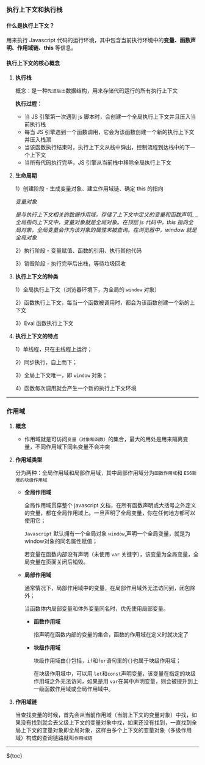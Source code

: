 ### 执行上下文和执行栈

#### 什么是执行上下文？

用来执行 Javascript 代码的运行环境，其中包含当前执行环境中的**变量、函数声明、作用域链、this** 等信息。

#### 执行上下文的核心概念

1. **执行栈**

    概念：是一种`先进后出`数据结构，用来存储代码运行的所有执行上下文

    **执行过程：**

    - 当 JS 引擎第一次遇到 js 脚本时，会创建一个全局执行上下文并且压入当前执行栈
    - 每当 JS 引擎遇到一个函数调用，它会为该函数创建一个新的执行上下文并压入栈顶
    - 当该函数执行结束时，执行上下文从栈中弹出，控制流程到达栈中的下一个上下文
    - 当所有代码执行完毕，JS 引擎从当前栈中移除全局执行上下文

2. **生命周期**

    1）创建阶段 - 生成变量对象、建立作用域链、确定 this 的指向

    _变量对象_

    _是与执行上下文相关的数据作用域，存储了上下文中定义的变量和函数声明\_ \_全局指向上下文中，变量对象就是全局对象。在顶层 js 代码中，this 指向全局对象，全局变量会作为该对象的属性来被查询。在浏览器中，window 就是全局对象_

    2）执行阶段 - 变量赋值、函数的引用、执行其他代码

    3）销毁阶段 - 执行完毕后出栈，等待垃圾回收

3. **执行上下文的种类**

    1）全局执行上下文（浏览器环境下，为全局的 `window` 对象）

    2）函数执行上下文，每当一个函数被调用时，都会为该函数创建一个新的上下文

    3）Eval 函数执行上下文

4. **执行上下文的特点**

    1）单线程，只在主线程上运行；

    2）同步执行，自上而下；

    3）全局上下文唯一，即 `window` 对象；

    4）函数每次调用就会产生一个新的执行上下文环境

---

### 作用域

1.  **概念**
    -   作用域就是可访问`变量（对象和函数）`的集合，最大的用处是用来隔离变量，不同作用域下同名变量不会冲突
2.  **作用域类型**

    分为两种：全局作用域和局部作用域，其中局部作用域分为`函数作用域`和 `ES6新增的块级作用域`

    -   **全局作用域**

        全局作用域贯穿整个 javascript 文档，在所有函数声明或大括号之外定义的变量，都在全局作用域上。一旦声明了全局变量，你在任何地方都可以使用它；

        `Javascript` 默认拥有一个全局对象 `window`,声明一个全局变量，就是为window对象的同名属性赋值；

        若变量在函数内部没有声明（未使用 `var` 关键字），该变量为全局变量，全局变量在页面关闭后销毁。

    -   **局部作用域**

        通常情况下，局部作用域中的变量，在局部作用域外无法访问到，闭包除外；

        当函数体内局部变量和体外变量同名时，优先使用局部变量。

        -   **函数作用域**

            指声明在函数内部的变量的集合，函数的作用域在定义时就决定了

        -   **块级作用域**

            块级作用域由`{}`包括，`if`和`for`语句里的`{}`也属于块级作用域；

            在块级作用域中，可以用 `let`和`const`声明变量，该变量在指定的块级作用域之外无法访问，如果是用 `var`在其中声明变量，则会被提升到上一级函数作用域或全局作用域中。

3.  **作用域链**

    当查找变量的时候，首先会从当前作用域（当前上下文的变量对象）中找，如果没有找到就会去父级上下文的变量对象中找，如果还没有找到，一直找到全局上下文的变量对象即全局对象，这样由多个上下文的变量对象（多级作用域）构成的查询链路就叫`作用域链`

---

${toc}
